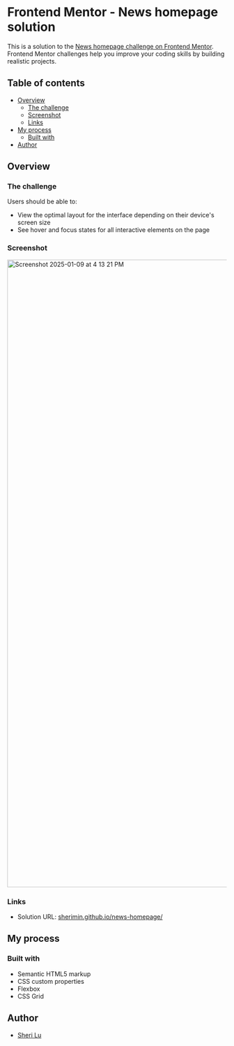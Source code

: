 # Frontend Mentor - News homepage solution

This is a solution to the [News homepage challenge on Frontend Mentor](https://www.frontendmentor.io/challenges/news-homepage-H6SWTa1MFl). Frontend Mentor challenges help you improve your coding skills by building realistic projects.

## Table of contents

- [Overview](#overview)
  - [The challenge](#the-challenge)
  - [Screenshot](#screenshot)
  - [Links](#links)
- [My process](#my-process)
  - [Built with](#built-with)
- [Author](#author)

## Overview

### The challenge

Users should be able to:

- View the optimal layout for the interface depending on their device's screen size
- See hover and focus states for all interactive elements on the page

### Screenshot
<img width="1437" alt="Screenshot 2025-01-09 at 4 13 21 PM" src="https://github.com/user-attachments/assets/2b889dd4-05e0-4c4d-9100-e49a412d8229" />



### Links

- Solution URL: [sherimin.github.io/news-homepage/](https://sherimin.github.io/news-homepage/)

## My process

### Built with

- Semantic HTML5 markup
- CSS custom properties
- Flexbox
- CSS Grid

## Author

- [Sheri Lu](https://www.sherilu.com)


